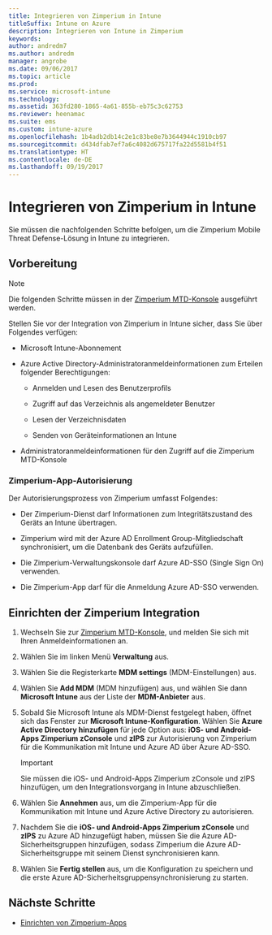 ```yaml
---
title: Integrieren von Zimperium in Intune
titleSuffix: Intune on Azure
description: Integrieren von Intune in Zimperium
keywords: 
author: andredm7
ms.author: andredm
manager: angrobe
ms.date: 09/06/2017
ms.topic: article
ms.prod: 
ms.service: microsoft-intune
ms.technology: 
ms.assetid: 363fd280-1865-4a61-855b-eb75c3c62753
ms.reviewer: heenamac
ms.suite: ems
ms.custom: intune-azure
ms.openlocfilehash: 1b4adb2db14c2e1c83be8e7b3644944c1910cb97
ms.sourcegitcommit: d434dfab7ef7a6c4082d675717fa22d5581b4f51
ms.translationtype: HT
ms.contentlocale: de-DE
ms.lasthandoff: 09/19/2017
---
```

# <a name="integrate-zimperium-with-intune"></a>Integrieren von Zimperium in Intune

Sie müssen die nachfolgenden Schritte befolgen, um die Zimperium Mobile Threat Defense-Lösung in Intune zu integrieren.

## <a name="before-you-begin"></a>Vorbereitung

> [!NOTE]
> Die folgenden Schritte müssen in der [Zimperium MTD-Konsole](https://staging2-console.zimperium.com) ausgeführt werden.

Stellen Sie vor der Integration von Zimperium in Intune sicher, dass Sie über Folgendes verfügen:

-   Microsoft Intune-Abonnement

-   Azure Active Directory-Administratoranmeldeinformationen zum Erteilen folgender Berechtigungen:

    -   Anmelden und Lesen des Benutzerprofils

    -   Zugriff auf das Verzeichnis als angemeldeter Benutzer

    -   Lesen der Verzeichnisdaten

    -   Senden von Geräteinformationen an Intune

-   Administratoranmeldeinformationen für den Zugriff auf die Zimperium MTD-Konsole

### <a name="zimperium-app-authorization"></a>Zimperium-App-Autorisierung

Der Autorisierungsprozess von Zimperium umfasst Folgendes:

-   Der Zimperium-Dienst darf Informationen zum Integritätszustand des Geräts an Intune übertragen.

-   Zimperium wird mit der Azure AD Enrollment Group-Mitgliedschaft synchronisiert, um die Datenbank des Geräts aufzufüllen.

-   Die Zimperium-Verwaltungskonsole darf Azure AD-SSO (Single Sign On) verwenden.

-   Die Zimperium-App darf für die Anmeldung Azure AD-SSO verwenden.

## <a name="to-set-up-zimperium-integration"></a>Einrichten der Zimperium Integration

1.  Wechseln Sie zur [Zimperium MTD-Konsole](https://staging2-console.zimperium.com), und melden Sie sich mit Ihren Anmeldeinformationen an.

2.  Wählen Sie im linken Menü **Verwaltung** aus.

3.  Wählen Sie die Registerkarte **MDM settings** (MDM-Einstellungen) aus.

4.  Wählen Sie **Add MDM** (MDM hinzufügen) aus, und wählen Sie dann **Microsoft Intune** aus der Liste der **MDM-Anbieter** aus.

5.  Sobald Sie Microsoft Intune als MDM-Dienst festgelegt haben, öffnet sich das Fenster zur **Microsoft Intune-Konfiguration**. Wählen Sie **Azure Active Directory hinzufügen** für jede Option aus: **iOS- und Android-Apps Zimperium zConsole** und **zIPS** zur Autorisierung von Zimperium für die Kommunikation mit Intune und Azure AD über Azure AD-SSO.

    > [!IMPORTANT]
    > Sie müssen die iOS- und Android-Apps Zimperium zConsole und zIPS hinzufügen, um den Integrationsvorgang in Intune abzuschließen.

6.  Wählen Sie **Annehmen** aus, um die Zimperium-App für die Kommunikation mit Intune und Azure Active Directory zu autorisieren.

7.  Nachdem Sie die **iOS- und Android-Apps Zimperium zConsole** und **zIPS** zu Azure AD hinzugefügt haben, müssen Sie die Azure AD-Sicherheitsgruppen hinzufügen, sodass Zimperium die Azure AD-Sicherheitsgruppe mit seinem Dienst synchronisieren kann.

8.  Wählen Sie **Fertig stellen** aus, um die Konfiguration zu speichern und die erste Azure AD-Sicherheitsgruppensynchronisierung zu starten.

## <a name="next-steps"></a>Nächste Schritte

-   [Einrichten von Zimperium-Apps](mtd-apps-ios-app-configuration-policy-add-assign.md)
